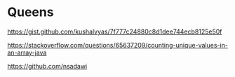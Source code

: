 # Queens

https://gist.github.com/kushalvyas/7f777c24880c8d1dee744ecb8125e50f

https://stackoverflow.com/questions/65637209/counting-unique-values-in-an-array-java

https://github.com/nsadawi

